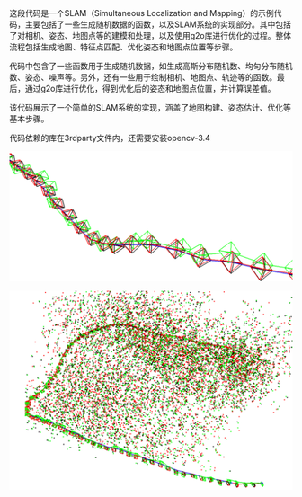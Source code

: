 这段代码是一个SLAM（Simultaneous Localization and Mapping）的示例代码，主要包括了一些生成随机数据的函数，以及SLAM系统的实现部分。其中包括了对相机、姿态、地图点等的建模和处理，以及使用g2o库进行优化的过程。整体流程包括生成地图、特征点匹配、优化姿态和地图点位置等步骤。 
 
代码中包含了一些函数用于生成随机数据，如生成高斯分布随机数、均匀分布随机数、姿态、噪声等。另外，还有一些用于绘制相机、地图点、轨迹等的函数。最后，通过g2o库进行优化，得到优化后的姿态和地图点位置，并计算误差值。 
 
该代码展示了一个简单的SLAM系统的实现，涵盖了地图构建、姿态估计、优化等基本步骤。

代码依赖的库在3rdparty文件内，还需要安装opencv-3.4

![alt text](2.PNG) 

![alt text](1.PNG)